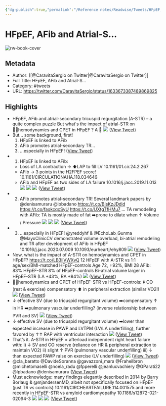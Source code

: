 ```yaml
---
{"dg-publish":true,"permalink":"/Reference notes/Readwise/Tweets/HFpEF, AFib and Atrial-S.../"}
---
```


# HFpEF, AFib and Atrial-S...

![rw-book-cover](https://pbs.twimg.com/profile_images/1229393342133342208/K_pdsrg2.jpg)

## Metadata
- Author: [[@CaravitaSergio on Twitter\|@CaravitaSergio on Twitter]]
- Full Title: HFpEF, AFib and Atrial-S...
- Category: #tweets
- URL: https://twitter.com/CaravitaSergio/status/1633673387489869825

## Highlights
- HFpEF, AFib and atrial-secondary tricuspid regurgitation (A-STR) – a quite complex puzzle
  But what's the impact of atrial-STR on 🚴‍♀️hemodynamics and CPET in HFpEF ?
  A 🧵 
  ![](https://pbs.twimg.com/media/FqvgJ-UX0AIB-7n.jpg) ([View Tweet](https://twitter.com/CaravitaSergio/status/1633673387489869825))
- But... some background, first!
  1) HFpEF is linked to AFib
  2) AFib promotes atrial-secondary TR...
  3) ...especially in HFpEF! ([View Tweet](https://twitter.com/CaravitaSergio/status/1633673390769799168))
- 1) HFpEF is linked to AFib:
  - Loss of LA contraction -> ⬆️LAP to fill LV 10.1161/01.cir.24.2.267
  - AFib -> 3 points in the H2FPEF score! 10.1161/CIRCULATIONAHA.118.034646
  - AFib and HFpEF as two sides of LA failure 10.1016/j.jacc.2019.11.013 
  ![](https://pbs.twimg.com/media/FqvjkmnWYAATSaE.jpg) 
  ![](https://pbs.twimg.com/media/FqvjkmpWAAAt7fr.jpg) 
  ![](https://pbs.twimg.com/media/FqvjkmuWAAADLMo.jpg) ([View Tweet](https://twitter.com/CaravitaSergio/status/1633673393575809025))
- 2) AFib promotes atrial-secondary TR! 
  Several landmark papers by @denisamuraru @lpbadano 
  https://t.co/BlsKzJDdld
  https://t.co/faokcqcSyU
  https://t.co/UXtgTfHMu7
  ...
  TA remodeling with AFib: 
  TA is mostly made of fat ➡️prone to dilate when ↑ Volume / Pressure 
  ![](https://pbs.twimg.com/media/FqvmMlaWAAAIphf.jpg) 
  ![](https://pbs.twimg.com/media/FqvmMmwWAAIuAhl.jpg) 
  ![](https://pbs.twimg.com/media/Fqvmc-pX0AE5GvT.jpg) ([View Tweet](https://twitter.com/CaravitaSergio/status/1633673397002436608))
- 3) ...especially in HFpEF! 
  @yreddyhf & @EchoLab_Gunma @MayoClinicCV demonstrated volume overload, bi-atrial remodeling and TR after development of AFib in HFpEF 
  10.1016/j.jacc.2020.07.009
  10.1093/eurheartj/ehy809 
  ![](https://pbs.twimg.com/media/FqvlYvGXsAEMn_t.jpg) ([View Tweet](https://twitter.com/CaravitaSergio/status/1633673400315985922))
- Now, what is the impact of A-STR on hemodynamics and CPET in HFpEF?
  https://t.co/LB3iiVWXvQ
  12 HFpEF with A-STR
  vs
  1:1 age/sex/BMI-matched HFpEF-controls
  Age 72, ♀️92%, BMI 28
  AFib:
  83% HFpEF-STR
  8% of HFpEF-controls
  Bi-atrial volume larger in HFpEF-STR (LA +43%, RA +84%) 
  ![](https://pbs.twimg.com/media/FqvqMzuWcAAhBCX.jpg) ([View Tweet](https://twitter.com/CaravitaSergio/status/1633673403277115392))
- 🚴‍♀️hemodynamics and CPET of 
  HFpEF-STR vs HFpEF-controls: 
  ⬇️ CO (rest & exercise) 
  compensatory ⬆️ in peripheral extraction
  (similar VO2!) 
  ![](https://pbs.twimg.com/media/FqvrlgMXgAE0Ayx.jpg) ([View Tweet](https://twitter.com/CaravitaSergio/status/1633673407257534465))
- ↓ effective SV (due to tricuspid regurgitant volume) 
  ➡️compensatory ↑ in HR 
  ➡️pulmonary vascular underfilling? (inverse relationship between PVR and SV) 
  ![](https://pbs.twimg.com/media/FqvsPSQWwAAh-oR.jpg) ([View Tweet](https://twitter.com/CaravitaSergio/status/1633673411250487297))
- ↓ effective SV (due to tricuspid regurgitant volume)
  ➡️lower than expected increase in PAWP and LVTPM (LV/LA underfilling), further favored by ↑↑ RAP with ventricular interaction 
  ![](https://pbs.twimg.com/media/FqvsdfcWIAE1Ho0.jpg) ([View Tweet](https://twitter.com/CaravitaSergio/status/1633673414996000768))
- That’s it. 
  A-STR in HFpEF = afterload independent right heart failure with:
  i) ↓ SV and CO reserve (reliance on HR & peripheral extraction to maintain VO2)
  ii) slight ↑ PVR (pulmonary vascular underfilling)
  iii) ↓ than expected PAWP raise on exercise (LV underfilling) 
  ![](https://pbs.twimg.com/media/Fqvv6zFXsAYUfsi.jpg) ([View Tweet](https://twitter.com/CaravitaSergio/status/1633673418678710273))
- @cla_baratto @DavideSoranna @gavazzoni_mara @Fraheilbron @michetomaselli @noela_radu @fpperelli @jeanlucvachiery @GParati22 @lpbadano @denisamuraru ([View Tweet](https://twitter.com/CaravitaSergio/status/1633673421291679744))
- Must acknowledge: 
  many findings elegantly described in 2014 by Barry Borlaug & @mjandersenMD, albeit not specifically focused on HFpEF (just TR vs controls)
  10.1161/CIRCHEARTFAILURE.114.001575
  and more recently in HFpEF-STR vs amyloid cardiomyopathy
  10.1186/s12872-021-02094-3 
  ![](https://pbs.twimg.com/media/Fqvtr5LXoAEgZjY.jpg) 
  ![](https://pbs.twimg.com/media/Fqvtr5TWwAEtlX7.jpg) 
  ![](https://pbs.twimg.com/media/Fqv2pnvWYAYGiE5.jpg) ([View Tweet](https://twitter.com/CaravitaSergio/status/1633673424605249536))
